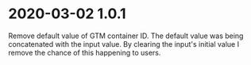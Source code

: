 # 2020-03-02 1.0.1
Remove default value of GTM container ID. The default value was being concatenated with the input value. By clearing the input's initial value I remove the chance of this happening to users.
